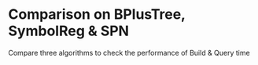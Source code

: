 # Comparison on BPlusTree, SymbolReg &amp; SPN

Compare three algorithms to check the performance of Build & Query time
